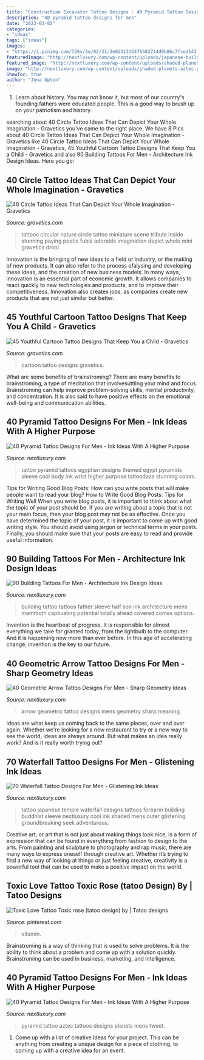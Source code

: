 ```yaml
---
title: "Construction Excavator Tattoo Designs : 40 Pyramid Tattoo Designs For Men"
description: "40 pyramid tattoo designs for men"
date: "2023-03-02"
categories:
- "ideas"
tags: ["ideas"]
images:
- "https://i.pinimg.com/736x/3e/02/31/3e0231315476582744d9b86c7fced143.jpg"
featuredImage: "http://nextluxury.com/wp-content/uploads/japanese-building-waterfall-forearm-tattoo-on-male.jpg"
featured_image: "http://nextluxury.com/wp-content/uploads/shaded-planets-aztec-pyramid-mens-arm-tattoos.jpg"
image: "http://nextluxury.com/wp-content/uploads/shaded-planets-aztec-pyramid-mens-arm-tattoos.jpg"
ShowToc: true
author: "Jena Upton"
---
```



1) Learn about history. You may not know it, but most of our country's founding fathers were educated people. This is a good way to brush up on your patriotism and history. 

	

		
searching about 40 Circle Tattoo Ideas That Can Depict Your Whole Imagination - Gravetics you've came to the right place. We have 8 Pics about 40 Circle Tattoo Ideas That Can Depict Your Whole Imagination - Gravetics like 40 Circle Tattoo Ideas That Can Depict Your Whole Imagination - Gravetics, 45 Youthful Cartoon Tattoo Designs That Keep You a Child - Gravetics and also 90 Building Tattoos For Men - Architecture Ink Design Ideas. Here you go:
		
    
## 40 Circle Tattoo Ideas That Can Depict Your Whole Imagination - Gravetics

<img loading=lazy src="https://www.gravetics.com/wp-content/uploads/2017/07/Adorable-Nature-Scene.jpg" onerror="this.onerror=null;this.src='https://tse4.mm.bing.net/th?id=OIP.BcKd5UVBwvdz28U0J659JgHaJS&amp;pid=15.1';" alt="40 Circle Tattoo Ideas That Can Depict Your Whole Imagination - Gravetics">

_Source: gravetics.com_

>tattoos circular nature circle tattoo miniature scene tribute inside stunning paying poetic fubiz adorable imagination depict whole mini gravetics drool. 

	

Innovation is the bringing of new ideas to a field or industry, or the making of new products. It can also refer to the process ofalysing and developing these ideas, and the creation of new business models. In many ways, innovation is an essential part of economic growth. It allows companies to react quickly to new technologies and products, and to improve their competitiveness. Innovation also creates jobs, as companies create new products that are not just similar but better.

    
## 45 Youthful Cartoon Tattoo Designs That Keep You A Child - Gravetics

<img loading=lazy src="https://www.gravetics.com/wp-content/uploads/2017/07/Appealig-Cat-Cartoon-Tattoo-On-Foot.jpg" onerror="this.onerror=null;this.src='https://tse4.mm.bing.net/th?id=OIP.594RGM_ZyebP3RIrvQ2EqAHaJI&amp;pid=15.1';" alt="45 Youthful Cartoon Tattoo Designs That Keep You a Child - Gravetics">

_Source: gravetics.com_

>cartoon tattoo designs gravetics. 

	

What are some benefits of brainstroming?
There are many benefits to brainstroming, a type of meditation that involvesuttling your mind and focus. Brainstroming can help improve problem-solving skills, mental productivity, and concentration. It is also said to have positive effects on the emotional well-being and communication abilities.

    
## 40 Pyramid Tattoo Designs For Men - Ink Ideas With A Higher Purpose

<img loading=lazy src="http://nextluxury.com/wp-content/uploads/cool-pyramid-egyptian-themed-full-back-tattoos-for-men.jpg" onerror="this.onerror=null;this.src='https://tse3.mm.bing.net/th?id=OIP.2T0xmZ3Q4fuDvT5e_pp6ngHaI4&amp;pid=15.1';" alt="40 Pyramid Tattoo Designs For Men - Ink Ideas With A Higher Purpose">

_Source: nextluxury.com_

>tattoo pyramid tattoos egyptian designs themed egypt pyramids sleeve cool body ink wrist higher purpose tattoodaze stunning colors. 

	

Tips for Writing Good Blog Posts: How can you write posts that will make people want to read your blog?
How to Write Good Blog Posts: Tips for Writing Well
When you write blog posts, it is important to think about what the topic of your post should be.  If you are writing about a topic that is not your main focus, then your blog post may not be as effective.  Once you have determined the topic of your post, it is important to come up with good writing style.  You should avoid using jargon or technical terms in your posts.  Finally, you should make sure that your posts are easy to read and provide useful information.

    
## 90 Building Tattoos For Men - Architecture Ink Design Ideas

<img loading=lazy src="http://nextluxury.com/wp-content/uploads/father-and-son-building-mens-half-sleeve-tattoo.jpg" onerror="this.onerror=null;this.src='https://tse1.mm.bing.net/th?id=OIP.h5XUVXTkZExcW24EKDfjfAHaHa&amp;pid=15.1';" alt="90 Building Tattoos For Men - Architecture Ink Design Ideas">

_Source: nextluxury.com_

>building tattoo tattoos father sleeve half son ink architecture mens mammoth captivating potential totally ahead covered comes options. 

	

Invention is the heartbeat of progress. It is responsible for almost everything we take for granted today, from the lightbulb to the computer. And it is happening now more than ever before. In this age of accelerating change, invention is the key to our future.

    
## 40 Geometric Arrow Tattoo Designs For Men - Sharp Geometry Ideas

<img loading=lazy src="http://nextluxury.com/wp-content/uploads/distinctive-male-geometric-arrow-tattoo-designs.jpg" onerror="this.onerror=null;this.src='https://tse4.mm.bing.net/th?id=OIP.lJlL2BoIvd8v8A2L1_Ka8wHaHa&amp;pid=15.1';" alt="40 Geometric Arrow Tattoo Designs For Men - Sharp Geometry Ideas">

_Source: nextluxury.com_

>arrow geometric tattoo designs mens geometry sharp meaning. 

	

Ideas are what keep us coming back to the same places, over and over again. Whether we're looking for a new restaurant to try or a new way to see the world, ideas are always around. But what makes an idea really work? And is it really worth trying out?

    
## 70 Waterfall Tattoo Designs For Men - Glistening Ink Ideas

<img loading=lazy src="http://nextluxury.com/wp-content/uploads/japanese-building-waterfall-forearm-tattoo-on-male.jpg" onerror="this.onerror=null;this.src='https://tse3.mm.bing.net/th?id=OIP.hiXRt8DlWYJGYjAcFkEfwAHaIs&amp;pid=15.1';" alt="70 Waterfall Tattoo Designs For Men - Glistening Ink Ideas">

_Source: nextluxury.com_

>tattoo japanese temple waterfall designs tattoos forearm building buddhist sleeve nextluxury cool ink shaded mens outer glistening groundbreaking seek adventurous. 

	

Creative art, or art that is not just about making things look nice, is a form of expression that can be found in everything from fashion to design to the arts. From painting and sculpture to photography and rap music, there are many ways to express oneself through creative art. Whether it’s trying to find a new way of looking at things or just feeling creative, creativity is a powerful tool that can be used to make a positive impact on the world.

    
## Toxic Love Tattoo Toxic Rose (tatoo Design) By | Tatoo Designs

<img loading=lazy src="https://i.pinimg.com/736x/3e/02/31/3e0231315476582744d9b86c7fced143.jpg" onerror="this.onerror=null;this.src='https://tse1.mm.bing.net/th?id=OIP.b41o_ZqhgL0sNwnpDzGx8gD6D6&amp;pid=15.1';" alt="Toxic Love Tattoo Toxic rose (tatoo design) by | Tatoo designs">

_Source: pinterest.com_

>vitamin. 

	

Brainstroming is a way of thinking that is used to solve problems. It is the ability to think about a problem and come up with a solution quickly. Brainstroming can be used in business, marketing, and intelligence.

    
## 40 Pyramid Tattoo Designs For Men - Ink Ideas With A Higher Purpose

<img loading=lazy src="http://nextluxury.com/wp-content/uploads/shaded-planets-aztec-pyramid-mens-arm-tattoos.jpg" onerror="this.onerror=null;this.src='https://tse4.mm.bing.net/th?id=OIP.I_IErPV5fIHEFGpNso2pVgAAAA&amp;pid=15.1';" alt="40 Pyramid Tattoo Designs For Men - Ink Ideas With A Higher Purpose">

_Source: nextluxury.com_

>pyramid tattoo aztec tattoos designs planets mens tweet. 

	

1. Come up with a list of creative Ideas for your project. This can be anything from creating a unique design for a piece of clothing, to coming up with a creative idea for an event.

